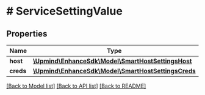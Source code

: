 # # ServiceSettingValue

## Properties

Name | Type | Description | Notes
------------ | ------------- | ------------- | -------------
**host** | [**\Upmind\EnhanceSdk\Model\SmartHostSettingsHost**](SmartHostSettingsHost.md) |  |
**creds** | [**\Upmind\EnhanceSdk\Model\SmartHostSettingsCreds**](SmartHostSettingsCreds.md) |  |

[[Back to Model list]](../../README.md#models) [[Back to API list]](../../README.md#endpoints) [[Back to README]](../../README.md)
